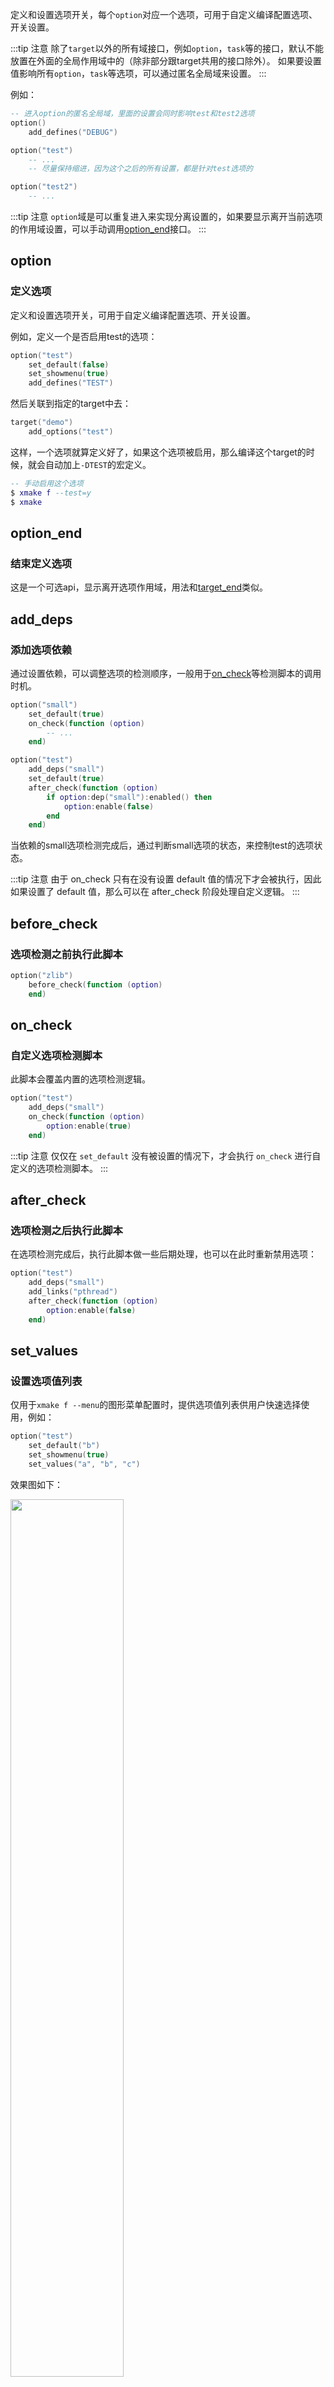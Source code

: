 
定义和设置选项开关，每个`option`对应一个选项，可用于自定义编译配置选项、开关设置。

:::tip 注意
除了`target`以外的所有域接口，例如`option`，`task`等的接口，默认不能放置在外面的全局作用域中的（除非部分跟target共用的接口除外）。
如果要设置值影响所有`option`，`task`等选项，可以通过匿名全局域来设置。
:::

例如：

```lua
-- 进入option的匿名全局域，里面的设置会同时影响test和test2选项
option()
    add_defines("DEBUG")

option("test")
    -- ...
    -- 尽量保持缩进，因为这个之后的所有设置，都是针对test选项的

option("test2")
    -- ...
```

:::tip 注意
`option`域是可以重复进入来实现分离设置的，如果要显示离开当前选项的作用域设置，可以手动调用[option_end](#option_end)接口。
:::


## option

### 定义选项

定义和设置选项开关，可用于自定义编译配置选项、开关设置。

例如，定义一个是否启用test的选项：

```lua
option("test")
    set_default(false)
    set_showmenu(true)
    add_defines("TEST")
```

然后关联到指定的target中去：

```lua
target("demo")
    add_options("test")
```

这样，一个选项就算定义好了，如果这个选项被启用，那么编译这个target的时候，就会自动加上`-DTEST`的宏定义。

```lua
-- 手动启用这个选项
$ xmake f --test=y
$ xmake
```

## option_end

### 结束定义选项

这是一个可选api，显示离开选项作用域，用法和[target_end](https://xmake.io/#/zh-cn/manual/project_target?id=target_end)类似。

## add_deps

### 添加选项依赖

通过设置依赖，可以调整选项的检测顺序，一般用于[on_check](#on_check)等检测脚本的调用时机。

```lua
option("small")
    set_default(true)
    on_check(function (option)
        -- ...
    end)

option("test")
    add_deps("small")
    set_default(true)
    after_check(function (option)
        if option:dep("small"):enabled() then
            option:enable(false)
        end
    end)
```

当依赖的small选项检测完成后，通过判断small选项的状态，来控制test的选项状态。

:::tip 注意
由于 on_check 只有在没有设置 default 值的情况下才会被执行，因此如果设置了 default 值，那么可以在 after_check 阶段处理自定义逻辑。
:::

## before_check

### 选项检测之前执行此脚本

```lua
option("zlib")
    before_check(function (option)
    end)
```

## on_check

### 自定义选项检测脚本

此脚本会覆盖内置的选项检测逻辑。

```lua
option("test")
    add_deps("small")
    on_check(function (option)
        option:enable(true)
    end)
```

:::tip 注意
仅仅在 `set_default` 没有被设置的情况下，才会执行 `on_check` 进行自定义的选项检测脚本。
:::

## after_check

### 选项检测之后执行此脚本

在选项检测完成后，执行此脚本做一些后期处理，也可以在此时重新禁用选项：

```lua
option("test")
    add_deps("small")
    add_links("pthread")
    after_check(function (option)
        option:enable(false)
    end)
```

## set_values

### 设置选项值列表

仅用于`xmake f --menu`的图形菜单配置时，提供选项值列表供用户快速选择使用，例如：

```lua
option("test")
    set_default("b")
    set_showmenu(true)
    set_values("a", "b", "c")
```

效果图如下：

<img src="/assets/img/manual/option_set_values.png" width="60%" />

## set_default

### 设置选项默认值

在没有通过`xmake f --option=[y|n}`等命令修改选项值的时候，这个选项本身也是有个默认值的，可以通过这个接口来设置：

```lua
option("test")
    -- 默认禁用这个选项
    set_default(false)
```

选项的值不仅支持boolean类型，也可以是字符串类型，例如：

```lua
option("test")
    set_default("value")
```

| 值类型  | 描述                                   | 配置                                           |
| ------  | -------------------------------------- | -----------------------------------------------|
| boolean | 一般用作参数开关，值范围：`true/false` | `xmake f --optionname=[y/n/yes/no/true/false]` |
| string  | 可以是任意字符串，一般用于模式判断     | `xmake f --optionname=value`                   |

如果是`boolean`值的选项，可以通过[has_config](https://xmake.io/#/zh-cn/manual/conditions?id=has_config)来进行判断，选项是否被启用。

如果是`string`类型的选项，可以在内建变量中直接使用，例如：

```lua
-- 定义一个路径配置选项，默认使用临时目录
option("rootdir")
    set_default("$(tmpdir)")
    set_showmenu(true)

target("test")
    -- 添加指定选项目录中的源文件
    add_files("$(rootdir)/*.c")
```

其中，`$(rootdir)` 就是自定义的选项内建变量，通过手动配置，可以动态修改它的值：

```bash
$ xmake f --rootdir=~/projectdir/src
$ xmake
```

给这个`rootdir`选项指定一个其他的源码目录路径，然后编译。

选项的检测行为：

| default值  | 检测行为                                                                                                               |
| ---------- | ---------------------------------------------------------------------------------------------                          |
| 没有设置   | 优先手动配置修改，默认禁用，否则会启用自动检测，也会执行 on_check，可根据手动传入的值类型，自动切换boolean和string类型 |
| false      | 开关选项，不自动检测，默认禁用，可手动配置修改                                                                         |
| true       | 开关选项，不自动检测，默认启用，可手动配置修改                                                                         |
| string类型 | 无开关状态，不自动检测，可手动配置修改，一般用于配置变量传递                                                           |

## set_showmenu

### 设置是否启用菜单显示

如果设置为`true`，那么在`xmake f --help`里面就会出现这个选项，也就能通过`xmake f --optionname=xxx`进行配置，否则只能在`xmake.lua`内部使用，无法手动配置修改。

```lua
option("test")
    set_showmenu(true)
```

设置为启用菜单后，执行`xmake f --help`可以看到，帮助菜单里面多了一项：

```
Options:
    ...

    --test=TEST
```

:::tip 注意
2.6.8 之后，此选项默认改为启用，通常都不需要额外配置它。
:::

## set_category

### 设置选项分类，仅用于菜单显示

这个是个可选配置，仅用于在帮助菜单中，进行分类显示选项，同一类别的选项，会在同一个分组里面显示，这样菜单看起来更加的美观。

例如：

```lua
option("test1")
    set_showmenu(true)
    set_category("test")

option("test2")
    set_showmenu(true)
    set_category("test")

option("demo1")
    set_showmenu(true)
    set_category("demo")

option("demo2")
    set_showmenu(true)
    set_category("demo")
```

这里四个选项分别归类于两个分组：`test`和`demo`，那么显示的布局类似这样：

```bash
Options:
    ...

    --test1=TEST1
    --test2=TEST2

    --demo1=DEMO1
    --demo2=DEMO2
```

这个接口，仅仅是为了调整显示布局，更加美观而已，没其他用途。

在2.1.9版本中，可以通过category设置分级路径名`set_category("root/submenu/submenu2")`，来配置`xmake f --menu`的图形菜单界面，例如：

```lua
-- 'boolean' option
option("test1")
    set_default(true)
    set_showmenu(true)
    set_category("root menu/test1")

-- 'choice' option with values: "a", "b", "c"
option("test2")
    set_default("a")
    set_values("a", "b", "c")
    set_showmenu(true)
    set_category("root menu/test2")

-- 'string' option
option("test3")
    set_default("xx")
    set_showmenu(true)
    set_category("root menu/test3/test3")

-- 'number' option
option("test4")
    set_default(6)
    set_showmenu(true)
    set_category("root menu/test4")
```

上述配置最后显示的菜单界面路径结构：

- root menu
  - test1
  - test2
  - test3
    - test3
  - test4

效果图如下：

<img src="/assets/img/manual/option_set_category.gif" width="60%" />

## set_description

### 设置菜单显示描述

设置选项菜单显示时，右边的描述信息，用于帮助用户更加清楚的知道这个选项的用途，例如：

```lua
option("test")
    set_default(false)
    set_showmenu(true)
    set_description("Enable or disable test")
```

生成的菜单内容如下：

```
Options:
    ...

    --test=TEST                       Enable or disable test (default: false)
```

这个接口也支持多行显示，输出更加详细的描述信息，例如：

```lua
option("mode")
    set_default("debug")
    set_showmenu(true)
    set_description("Set build mode",
                    "    - debug",
                    "    - release",
                    "    - profile")
```

生成的菜单内容如下：

```
Options:
    ...

    --mode=MODE                       Set build mode (default: debug)
                                          - debug
                                          - release
                                          - profile
```

看到这个菜单，用户就能清楚地知道，定义的这个`mode`选项的具体用处，以及如何使用了：

```bash
$ xmake f --mode=release
```

## add_links

### 添加链接库检测

如果指定的链接库检测通过，此选项将被启用，并且对应关联的target会自动加上此链接，例如：

```lua
option("pthread")
    add_links("pthread")
    add_linkdirs("/usr/local/lib")

target("test")
    add_options("pthread")
```

如果检测通过，`test`目标编译的时候就会自动加上：`-L/usr/local/lib -lpthread` 编译选项


## add_linkdirs

### 添加链接库检测时候需要的搜索目录

这个是可选的，一般系统库不需要加这个，也能检测通过，如果确实没找到，可以自己追加搜索目录，提高检测通过率。具体使用见：[add_links](#optionadd_links)

## add_rpathdirs

### 添加程序运行时动态库的加载搜索目录

在选项通过检测后，会自动添加到对应的target上去，具体使用见：[target.add_rpathdirs](https://xmake.io/#/zh-cn/manual/project_target?id=targetadd_rpathdirs)。

## add_cincludes

### 添加c头文件检测

如果c头文件检测通过，此选项将被启用，例如：

```lua
option("pthread")
    add_cincludes("pthread.h")
    add_defines("ENABLE_PTHREAD")

target("test")
    add_options("pthread")
```

此选项检测是否存在`pthread.h`的头文件，如果检测通过那么`test`目标程序将会加上`ENABLE_PTHREAD`的宏定义。

如果想要更加灵活的检测，可以通过[lib.detect.has_cincludes](#detect-has_cincludes)在[option.on_check](#on_check)中去实现。

## add_cxxincludes

### 添加c++头文件检测

与[add_cincludes](#optionadd_cincludes)类似，只是检测的头文件类型是c++头文件。

## add_ctypes

### 添加c类型检测

如果c类型检测通过，此选项将被启用，例如：

```lua
option("wchar")
    add_ctypes("wchar_t")
    add_defines("HAVE_WCHAR")

target("test")
    add_options("wchar")
```

此选项检测是否存在`wchar_t`的类型，如果检测通过那么`test`目标程序将会加上`HAVE_WCHAR`的宏定义。

如果想要更加灵活的检测，可以通过[lib.detect.has_ctypes](#detect-has_ctypes)在[option.on_check](#on_check)中去实现。

## add_cxxtypes

### 添加c++类型检测

与[add_ctypes](#optionadd_ctypes)类似，只是检测的类型是c++类型。

## add_csnippets

### 添加c代码片段检测

如果现有的[add_ctypes](#optionadd_ctypes), [add_cfuncs](#optionadd_cfuncs)等不能满足当前的检测需求，
可以用这个接口实现更加定制化检测一些编译器特性检测，具体见: [add_cxxsnippets](#optionadd_cxxsnippets)。

## add_cxxsnippets

### 添加c++代码片段检测

可以用这个接口实现更加定制化检测一些编译器特性检测，尤其是c++的各种特性的检测支持，例如：

```lua
option("constexpr")
    add_cxxsnippets("constexpr", "constexpr int f(int x) { int sum=0; for (int i=0; i<=x; ++i) sum += i; return sum; } constexpr int x = f(5);  static_assert(x == 15);")
```

第一个参数设置代码片段的名字作为标示，检测输出信息时候会有显示。

上述代码，实现对c++的constexpr特性的检测，如果检测通过，则启用constexpr选项，当然这里只是个例子。

对于编译器特性的检测，有更加方便高效的检测模块，提供更强大的检测支持，具体见：[compiler.has_features](#compiler-has_features)和[detect.check_cxsnippets](#detect-check_cxsnippets)

如果想要更加灵活的检测，可以通过[lib.detect.check_cxsnippets](#detect-check_cxsnippets)在[option.on_check](#on_check)中去实现。

v2.5.7 版本后，新增 `{tryrun = true}` 和 `{output = true}` 两个选项用于尝试运行检测和捕获输出。

设置 tryrun 可以尝试运行来检测：

```lua
option("test")
    add_cxxsnippets("HAS_INT_4", "return (sizeof(int) == 4)? 0 : -1;", {tryrun = true})
```

设置 output 也会尝试去检测，并且额外捕获运行的输出内容。

```lua
option("test")
    add_cxxsnippets("INT_SIZE", 'printf("%d", sizeof(int)); return 0;', {output = true, number = true})
```

:::tip 注意
设置为捕获输出，当前 option 不能再设置其他 snippets
:::

我们也可以通过 `is_config` 获取绑定到option的输出。

```lua
if is_config("test", "8") then
    -- xxx
end
```

## add_cfuncs

### 添加c库函数检测

```lua
option("setjmp")
    add_cincludes("setjmp.h")
    add_cfuncs("sigsetjmp", "setjmp")
    add_defines("HAVE_SETJMP")

target("test")
    add_options("setjmp")
```

此选项检测是否存在`setjmp`的一些接口，如果检测通过那么`test` 目标程序将会加上 `HAVE_SETJMP` 的宏定义。

里面的函数片段支持下面几种语法格式：

```lua
-- 单纯检测函数地址是否存在，内部会尝试去它的地址来判断
sigsetjmp

-- 如果有些函数是宏定义 wrap 的，可以通过这种方式绕通过检测
sigsetjmp((void*)0, 0)

-- 也可以指定一个完整函数语句，例如：funcname{codebody}
sigsetjmp{sigsetjmp((void*)0, 0);}
sigsetjmp{int a = 0; sigsetjmp((void*)a, a);}
```
:::tip NOTE
注意，检测的函数通常需要附带 `add_cincludes` 确保函数能够被正常 include 进来，否则检测会失败。
:::

## add_cxxfuncs

### 添加c++库函数检测

用法跟 [add_cfuncs](#optionadd_cxxfuncs) 一致。
